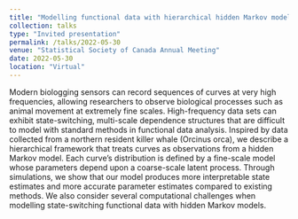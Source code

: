 ```yaml
---
title: "Modelling functional data with hierarchical hidden Markov models: Applications to animal movement"
collection: talks
type: "Invited presentation"
permalink: /talks/2022-05-30
venue: "Statistical Society of Canada Annual Meeting"
date: 2022-05-30
location: "Virtual"
---
```


Modern biologging sensors can record sequences of curves at very high frequencies, allowing researchers to observe biological processes such as animal movement at extremely fine scales. High-frequency data sets can exhibit state-switching, multi-scale dependence structures that are difficult to model with standard methods in functional data analysis. Inspired by data collected from a northern resident killer whale (Orcinus orca), we describe a hierarchical framework that treats curves as observations from a hidden Markov model. Each curve’s distribution is defined by a fine-scale model whose parameters depend upon a coarse-scale latent process. Through simulations, we show that our model produces more interpretable state estimates and more accurate parameter estimates compared to existing methods. We also consider several computational challenges when modelling state-switching functional data with hidden Markov models.
